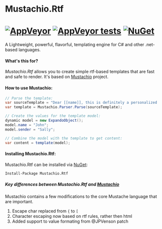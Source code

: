 # Mustachio.Rtf
# [![AppVeyor](https://img.shields.io/appveyor/ci/skurdiukov/mustachio-rtf.svg)](https://ci.appveyor.com/project/skurdiukov/mustachio-rtf) [![AppVeyor tests](https://img.shields.io/appveyor/tests/skurdiukov/mustachio-rtf.svg)](https://ci.appveyor.com/project/skurdiukov/mustachio-rtf) [![NuGet](https://img.shields.io/nuget/v/Mustachio.Rtf.svg)](https://www.nuget.org/packages/Mustachio.Rtf/)

A Lightweight, powerful, flavorful, templating engine for C# and other .net-based languages.

#### What's this for?

*Mustachio.Rtf* allows you to create simple rtf-based templates that are fast and safe to render. It's based on [Mustachio] project.

#### How to use Mustachio:

```csharp
// Parse the template:
var sourceTemplate = "Dear [[name]], this is definitely a personalized note to you. Very truly yours, [[sender]]"
var template = Mustachio.Parser.Parse(sourceTemplate);

// Create the values for the template model:
dynamic model = new ExpandoObject();
model.name = "John";
model.sender = "Sally";

// Combine the model with the template to get content:
var content = template(model);
```

#### Installing Mustachio.Rtf:

Mustachio.Rtf can be installed via [NuGet](https://www.nuget.org/packages/Mustachio.Rtf/):

```bash
Install-Package Mustachio.Rtf
```

##### Key differences between Mustachio.Rtf and [Mustachio]

Mustachio contains a few modifications to the core Mustache language that are important.

1. Escape char replaced from `{` to `[`
2. Character escaping now based on rtf rules, rather then html
3. Added support to value formating from @JPVenson patch

[Mustachio]: https://github.com/wildbit/mustachio
